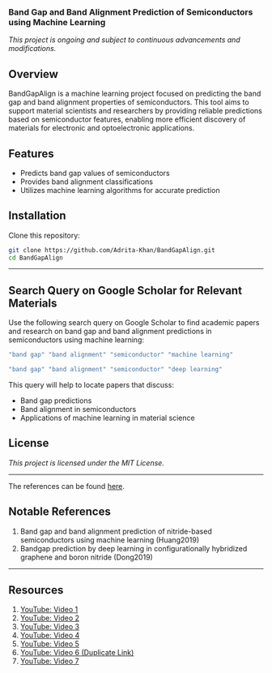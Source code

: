 
### Band Gap and Band Alignment Prediction of Semiconductors using Machine Learning

*This project is ongoing and subject to continuous advancements and modifications.*

## Overview
BandGapAlign is a machine learning project focused on predicting the band gap and band alignment properties of semiconductors. This tool aims to support material scientists and researchers by providing reliable predictions based on semiconductor features, enabling more efficient discovery of materials for electronic and optoelectronic applications.

## Features
- Predicts band gap values of semiconductors
- Provides band alignment classifications
- Utilizes machine learning algorithms for accurate prediction

## Installation

Clone this repository:
```bash
git clone https://github.com/Adrita-Khan/BandGapAlign.git
cd BandGapAlign
```
---

## Search Query on Google Scholar for Relevant Materials

Use the following search query on Google Scholar to find academic papers and research on band gap and band alignment predictions in semiconductors using machine learning:

```bash
"band gap" "band alignment" "semiconductor" "machine learning"
```

```bash
"band gap" "band alignment" "semiconductor" "deep learning"
```

This query will help to locate papers that discuss:

- Band gap predictions
- Band alignment in semiconductors
- Applications of machine learning in material science


## License

*This project is licensed under the MIT License.*

---

The references can be found [here](References.md).


## Notable References

1. Band gap and band alignment prediction of nitride-based semiconductors using machine learning (Huang2019)
2. Bandgap prediction by deep learning in configurationally hybridized graphene and boron nitride (Dong2019)

---


## Resources

1. [YouTube: Video 1](https://www.youtube.com/watch?v=DxQbakJXHMU)
2. [YouTube: Video 2](https://www.youtube.com/watch?v=dJRpjK1UyPI&t=192s)
3. [YouTube: Video 3](https://www.youtube.com/watch?v=dU123Uc7HlI)
4. [YouTube: Video 4](https://www.youtube.com/watch?v=qg3ju4nqqoQ)
5. [YouTube: Video 5](https://www.youtube.com/watch?v=vVXD1Ds4Efk)
6. [YouTube: Video 6 (Duplicate Link)](https://www.youtube.com/watch?v=qg3ju4nqqoQ)
7. [YouTube: Video 7](https://www.youtube.com/watch?v=JYz51Wq3yEo)
